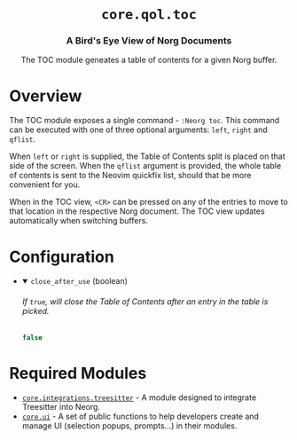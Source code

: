 <div align="center">

# `core.qol.toc`

### A Bird's Eye View of Norg Documents

The TOC module geneates a table of contents for a given Norg buffer.



</div>

# Overview

<!-- TODO: make nested objects also appear nested within the TOC view (i.e. headings in headings) -->

The TOC module exposes a single command - `:Neorg toc`. This command can be executed with one of three
optional arguments: `left`, `right` and `qflist`.

When `left` or `right` is supplied, the Table of Contents split is placed on that side of the screen.
When the `qflist` argument is provided, the whole table of contents is sent to the Neovim quickfix list,
should that be more convenient for you.

When in the TOC view, `<CR>` can be pressed on any of the entries to move to that location in the respective
Norg document. The TOC view updates automatically when switching buffers.

# Configuration

* <details open>
  
  <summary><code>close_after_use</code> (boolean)</summary>
  
  <h6>
  
  <div>
  
  If `true`, will close the Table of Contents after an entry in the table
  is picked.
  
  </div>
  
  </h6>
  
  ```lua
  false
  ```
  
  </details>


# Required Modules

- [`core.integrations.treesitter`](https://github.com/nvim-neorg/neorg/wiki/Treesitter-Integration) - A module designed to integrate Treesitter into Neorg.
- [`core.ui`](https://github.com/nvim-neorg/neorg/wiki/Core-UI) - A set of public functions to help developers create and manage UI (selection popups, prompts...) in their modules.


